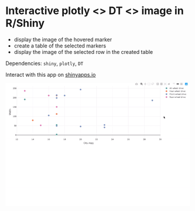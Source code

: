 # Interactive plotly <> DT <> image in R/Shiny

- display the image of the hovered marker
- create a table of the selected markers
- display the image of the selected row in the created table

Dependencies: `shiny`, `plotly`, `DT`

Interact with this app on [shinyapps.io](https://agronomous.shinyapps.io/interactive_plotly_dt_image/)

![image](demo.gif)
